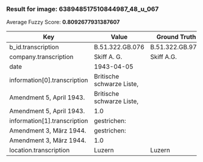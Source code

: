 ### Result for image: 638948517510844987_48_u_067
Average Fuzzy Score: **0.8092677931387607**
<small>

| Key | Value | Ground Truth | Score |
| --- | --- | --- | --- |
| b_id.transcription | B.51.322.GB.076 | B.51.322.GB.976. | 0.9032258064516128 |
| company.transcription | Skiff A. G. | Skiff A.G. | 0.9523809523809522 |
| date | 1943-04-05 |  | 0.0 |
| information[0].transcription | Britische schwarze Liste,
Amendment 5, April 1943. | Britische schwarze Liste,
Amendment 5, April 1943. | 1.0 |
| information[1].transcription | gestrichen:
Amendment 3, März 1944. | gestrichen:
Amendment 3, März 1944. | 1.0 |
| location.transcription | Luzern | Luzern | 1.0 |

</small>
